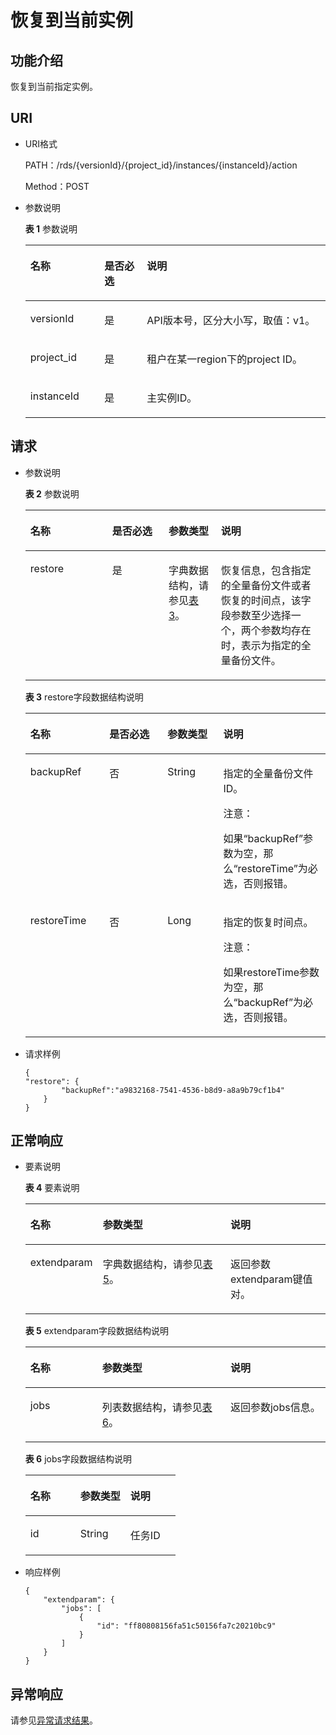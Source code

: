 # 恢复到当前实例<a name="zh-cn_topic_0037147508"></a>

## 功能介绍<a name="section4850156117316"></a>

恢复到当前指定实例。

## URI<a name="section28961517113719"></a>

-   URI格式

    PATH：/rds/\{versionId\}/\{project\_id\}/instances/\{instanceId\}/action

    Method：POST

-   参数说明

    **表 1**  参数说明

    <a name="table4657088"></a>
    <table><thead align="left"><tr id="row60083059"><th class="cellrowborder" valign="top" width="24.69%" id="mcps1.2.4.1.1"><p id="p34889605"><a name="p34889605"></a><a name="p34889605"></a>名称</p>
    </th>
    <th class="cellrowborder" valign="top" width="14.16%" id="mcps1.2.4.1.2"><p id="p7485743"><a name="p7485743"></a><a name="p7485743"></a>是否必选</p>
    </th>
    <th class="cellrowborder" valign="top" width="61.150000000000006%" id="mcps1.2.4.1.3"><p id="p2365466"><a name="p2365466"></a><a name="p2365466"></a>说明</p>
    </th>
    </tr>
    </thead>
    <tbody><tr id="row5016156615186"><td class="cellrowborder" valign="top" width="24.69%" headers="mcps1.2.4.1.1 "><p id="p18868269151841"><a name="p18868269151841"></a><a name="p18868269151841"></a>versionId</p>
    </td>
    <td class="cellrowborder" valign="top" width="14.16%" headers="mcps1.2.4.1.2 "><p id="p51934802151841"><a name="p51934802151841"></a><a name="p51934802151841"></a>是</p>
    </td>
    <td class="cellrowborder" valign="top" width="61.150000000000006%" headers="mcps1.2.4.1.3 "><p id="p45969448151841"><a name="p45969448151841"></a><a name="p45969448151841"></a>API版本号，区分大小写，取值：v1。</p>
    </td>
    </tr>
    <tr id="row57385070"><td class="cellrowborder" valign="top" width="24.69%" headers="mcps1.2.4.1.1 "><p id="p17679057"><a name="p17679057"></a><a name="p17679057"></a>project_id</p>
    </td>
    <td class="cellrowborder" valign="top" width="14.16%" headers="mcps1.2.4.1.2 "><p id="p22717550"><a name="p22717550"></a><a name="p22717550"></a>是</p>
    </td>
    <td class="cellrowborder" valign="top" width="61.150000000000006%" headers="mcps1.2.4.1.3 "><p id="p28182251"><a name="p28182251"></a><a name="p28182251"></a>租户在某一region下的project ID。</p>
    </td>
    </tr>
    <tr id="row2864326155157"><td class="cellrowborder" valign="top" width="24.69%" headers="mcps1.2.4.1.1 "><p id="p41557789155220"><a name="p41557789155220"></a><a name="p41557789155220"></a>instanceId</p>
    </td>
    <td class="cellrowborder" valign="top" width="14.16%" headers="mcps1.2.4.1.2 "><p id="p10737742155220"><a name="p10737742155220"></a><a name="p10737742155220"></a>是</p>
    </td>
    <td class="cellrowborder" valign="top" width="61.150000000000006%" headers="mcps1.2.4.1.3 "><p id="p64450739155220"><a name="p64450739155220"></a><a name="p64450739155220"></a>主实例ID。</p>
    </td>
    </tr>
    </tbody>
    </table>


## 请求<a name="section3074340117316"></a>

-   参数说明

    **表 2**  参数说明

    <a name="table3678226816954"></a>
    <table><thead align="left"><tr id="row1340482316954"><th class="cellrowborder" valign="top" width="27.257274272572747%" id="mcps1.2.5.1.1"><p id="p1204887716954"><a name="p1204887716954"></a><a name="p1204887716954"></a>名称</p>
    </th>
    <th class="cellrowborder" valign="top" width="18.7981201879812%" id="mcps1.2.5.1.2"><p id="p5641325215138"><a name="p5641325215138"></a><a name="p5641325215138"></a>是否必选</p>
    </th>
    <th class="cellrowborder" valign="top" width="17.478252174782526%" id="mcps1.2.5.1.3"><p id="p3077560415137"><a name="p3077560415137"></a><a name="p3077560415137"></a>参数类型</p>
    </th>
    <th class="cellrowborder" valign="top" width="36.46635336466353%" id="mcps1.2.5.1.4"><p id="p6554990116954"><a name="p6554990116954"></a><a name="p6554990116954"></a>说明</p>
    </th>
    </tr>
    </thead>
    <tbody><tr id="row794180116954"><td class="cellrowborder" valign="top" width="27.257274272572747%" headers="mcps1.2.5.1.1 "><p id="p3930611216954"><a name="p3930611216954"></a><a name="p3930611216954"></a>restore</p>
    </td>
    <td class="cellrowborder" valign="top" width="18.7981201879812%" headers="mcps1.2.5.1.2 "><p id="p2196665315138"><a name="p2196665315138"></a><a name="p2196665315138"></a>是</p>
    </td>
    <td class="cellrowborder" valign="top" width="17.478252174782526%" headers="mcps1.2.5.1.3 "><p id="p41480320151354"><a name="p41480320151354"></a><a name="p41480320151354"></a>字典数据结构，请参见<a href="#table634280816954">表3</a>。</p>
    </td>
    <td class="cellrowborder" valign="top" width="36.46635336466353%" headers="mcps1.2.5.1.4 "><p id="p3798745816954"><a name="p3798745816954"></a><a name="p3798745816954"></a>恢复信息，包含指定的全量备份文件或者恢复的时间点，该字段参数至少选择一个，两个参数均存在时，表示为指定的全量备份文件。</p>
    </td>
    </tr>
    </tbody>
    </table>

    **表 3**  restore字段数据结构说明

    <a name="table634280816954"></a>
    <table><thead align="left"><tr id="row2197661216954"><th class="cellrowborder" valign="top" width="26.32%" id="mcps1.2.5.1.1"><p id="p3527513616954"><a name="p3527513616954"></a><a name="p3527513616954"></a>名称</p>
    </th>
    <th class="cellrowborder" valign="top" width="19.36%" id="mcps1.2.5.1.2"><p id="p40764322151251"><a name="p40764322151251"></a><a name="p40764322151251"></a>是否必选</p>
    </th>
    <th class="cellrowborder" valign="top" width="18.6%" id="mcps1.2.5.1.3"><p id="p25282334151257"><a name="p25282334151257"></a><a name="p25282334151257"></a>参数类型</p>
    </th>
    <th class="cellrowborder" valign="top" width="35.72%" id="mcps1.2.5.1.4"><p id="p4880423616954"><a name="p4880423616954"></a><a name="p4880423616954"></a>说明</p>
    </th>
    </tr>
    </thead>
    <tbody><tr id="row6082906916954"><td class="cellrowborder" valign="top" width="26.32%" headers="mcps1.2.5.1.1 "><p id="p2820759516954"><a name="p2820759516954"></a><a name="p2820759516954"></a>backupRef</p>
    </td>
    <td class="cellrowborder" valign="top" width="19.36%" headers="mcps1.2.5.1.2 "><p id="p25894537151251"><a name="p25894537151251"></a><a name="p25894537151251"></a>否</p>
    </td>
    <td class="cellrowborder" valign="top" width="18.6%" headers="mcps1.2.5.1.3 "><p id="p51393005151257"><a name="p51393005151257"></a><a name="p51393005151257"></a>String</p>
    </td>
    <td class="cellrowborder" valign="top" width="35.72%" headers="mcps1.2.5.1.4 "><p id="p2900499116954"><a name="p2900499116954"></a><a name="p2900499116954"></a>指定的全量备份文件ID。</p>
    <div class="notice" id="note16651710113411"><a name="note16651710113411"></a><a name="note16651710113411"></a><span class="noticetitle"> 注意： </span><div class="noticebody"><p id="p1754195923415"><a name="p1754195923415"></a><a name="p1754195923415"></a>如果<span class="parmname" id="parmname10508360356"><a name="parmname10508360356"></a><a name="parmname10508360356"></a>“backupRef”</span>参数为空，那么<span class="parmname" id="parmname1672544516344"><a name="parmname1672544516344"></a><a name="parmname1672544516344"></a>“restoreTime”</span>为必选，否则报错。</p>
    </div></div>
    </td>
    </tr>
    <tr id="row14634957211441"><td class="cellrowborder" valign="top" width="26.32%" headers="mcps1.2.5.1.1 "><p id="p44580875211441"><a name="p44580875211441"></a><a name="p44580875211441"></a>restoreTime</p>
    </td>
    <td class="cellrowborder" valign="top" width="19.36%" headers="mcps1.2.5.1.2 "><p id="p19527020151251"><a name="p19527020151251"></a><a name="p19527020151251"></a>否</p>
    </td>
    <td class="cellrowborder" valign="top" width="18.6%" headers="mcps1.2.5.1.3 "><p id="p18755047151257"><a name="p18755047151257"></a><a name="p18755047151257"></a>Long</p>
    </td>
    <td class="cellrowborder" valign="top" width="35.72%" headers="mcps1.2.5.1.4 "><p id="p34698034211441"><a name="p34698034211441"></a><a name="p34698034211441"></a>指定的恢复时间点。</p>
    <div class="notice" id="note133671919350"><a name="note133671919350"></a><a name="note133671919350"></a><span class="noticetitle"> 注意： </span><div class="noticebody"><p id="p138101919355"><a name="p138101919355"></a><a name="p138101919355"></a>如果restoreTime参数为空，那么<span class="parmname" id="parmname03841913359"><a name="parmname03841913359"></a><a name="parmname03841913359"></a>“backupRef”</span>为必选，否则报错。</p>
    </div></div>
    </td>
    </tr>
    </tbody>
    </table>


-   请求样例

    ```
    {    
    "restore": {
            "backupRef":"a9832168-7541-4536-b8d9-a8a9b79cf1b4"
        }
    }
    ```


## 正常响应<a name="section28521534113742"></a>

-   要素说明

    **表 4**  要素说明

    <a name="table11854613"></a>
    <table><thead align="left"><tr id="row48728718"><th class="cellrowborder" valign="top" width="24.122412241224122%" id="mcps1.2.4.1.1"><p id="p54712068"><a name="p54712068"></a><a name="p54712068"></a>名称</p>
    </th>
    <th class="cellrowborder" valign="top" width="42.544254425442546%" id="mcps1.2.4.1.2"><p id="p2492560"><a name="p2492560"></a><a name="p2492560"></a>参数类型</p>
    </th>
    <th class="cellrowborder" valign="top" width="33.33333333333333%" id="mcps1.2.4.1.3"><p id="p570775"><a name="p570775"></a><a name="p570775"></a>说明</p>
    </th>
    </tr>
    </thead>
    <tbody><tr id="row46232835"><td class="cellrowborder" valign="top" width="24.122412241224122%" headers="mcps1.2.4.1.1 "><p id="p53872188"><a name="p53872188"></a><a name="p53872188"></a>extendparam</p>
    </td>
    <td class="cellrowborder" valign="top" width="42.544254425442546%" headers="mcps1.2.4.1.2 "><p id="p1571113"><a name="p1571113"></a><a name="p1571113"></a>字典数据结构，请参见<a href="#table52869820">表5</a>。</p>
    </td>
    <td class="cellrowborder" valign="top" width="33.33333333333333%" headers="mcps1.2.4.1.3 "><p id="p4491214"><a name="p4491214"></a><a name="p4491214"></a>返回参数extendparam键值对。</p>
    </td>
    </tr>
    </tbody>
    </table>

    **表 5**  extendparam字段数据结构说明

    <a name="table52869820"></a>
    <table><thead align="left"><tr id="row50931783"><th class="cellrowborder" valign="top" width="23.932393239323936%" id="mcps1.2.4.1.1"><p id="p31833731"><a name="p31833731"></a><a name="p31833731"></a>名称</p>
    </th>
    <th class="cellrowborder" valign="top" width="42.734273427342735%" id="mcps1.2.4.1.2"><p id="p28395444"><a name="p28395444"></a><a name="p28395444"></a>参数类型</p>
    </th>
    <th class="cellrowborder" valign="top" width="33.33333333333333%" id="mcps1.2.4.1.3"><p id="p18329666"><a name="p18329666"></a><a name="p18329666"></a>说明</p>
    </th>
    </tr>
    </thead>
    <tbody><tr id="row8307988"><td class="cellrowborder" valign="top" width="23.932393239323936%" headers="mcps1.2.4.1.1 "><p id="p1858451"><a name="p1858451"></a><a name="p1858451"></a>jobs</p>
    </td>
    <td class="cellrowborder" valign="top" width="42.734273427342735%" headers="mcps1.2.4.1.2 "><p id="p16316838"><a name="p16316838"></a><a name="p16316838"></a>列表数据结构，请参见<a href="#table32267243">表6</a>。</p>
    </td>
    <td class="cellrowborder" valign="top" width="33.33333333333333%" headers="mcps1.2.4.1.3 "><p id="p16706408"><a name="p16706408"></a><a name="p16706408"></a>返回参数jobs信息。</p>
    </td>
    </tr>
    </tbody>
    </table>

    **表 6**  jobs字段数据结构说明

    <a name="table32267243"></a>
    <table><thead align="left"><tr id="row9230088"><th class="cellrowborder" valign="top" width="33.33333333333333%" id="mcps1.2.4.1.1"><p id="p9439626"><a name="p9439626"></a><a name="p9439626"></a>名称</p>
    </th>
    <th class="cellrowborder" valign="top" width="33.33333333333333%" id="mcps1.2.4.1.2"><p id="p26412257"><a name="p26412257"></a><a name="p26412257"></a>参数类型</p>
    </th>
    <th class="cellrowborder" valign="top" width="33.33333333333333%" id="mcps1.2.4.1.3"><p id="p59018101"><a name="p59018101"></a><a name="p59018101"></a>说明</p>
    </th>
    </tr>
    </thead>
    <tbody><tr id="row15736877"><td class="cellrowborder" valign="top" width="33.33333333333333%" headers="mcps1.2.4.1.1 "><p id="p66727538"><a name="p66727538"></a><a name="p66727538"></a>id</p>
    </td>
    <td class="cellrowborder" valign="top" width="33.33333333333333%" headers="mcps1.2.4.1.2 "><p id="p36221483"><a name="p36221483"></a><a name="p36221483"></a>String</p>
    </td>
    <td class="cellrowborder" valign="top" width="33.33333333333333%" headers="mcps1.2.4.1.3 "><p id="p48259009"><a name="p48259009"></a><a name="p48259009"></a>任务ID</p>
    </td>
    </tr>
    </tbody>
    </table>


-   响应样例

    ```
    {
        "extendparam": {
            "jobs": [
                {
                    "id": "ff80808156fa51c50156fa7c20210bc9"
                }
            ]
        }
    }
    ```


## 异常响应<a name="section51597550"></a>

请参见[异常请求结果](zh-cn_topic_0165937647.md)。


